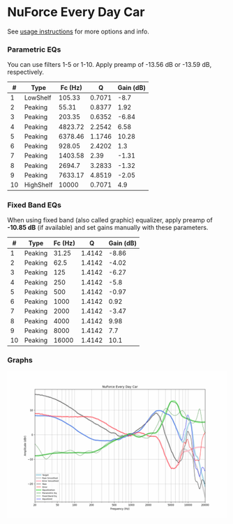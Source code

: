 # NuForce Every Day Car
See [usage instructions](https://github.com/jaakkopasanen/AutoEq#usage) for more options and info.

### Parametric EQs
You can use filters 1-5 or 1-10. Apply preamp of -13.56 dB or -13.59 dB, respectively.

|   # | Type      |   Fc (Hz) |      Q |   Gain (dB) |
|-----|-----------|-----------|--------|-------------|
|   1 | LowShelf  |    105.33 | 0.7071 |       -8.7  |
|   2 | Peaking   |     55.31 | 0.8377 |        1.92 |
|   3 | Peaking   |    203.35 | 0.6352 |       -6.84 |
|   4 | Peaking   |   4823.72 | 2.2542 |        6.58 |
|   5 | Peaking   |   6378.46 | 1.1746 |       10.28 |
|   6 | Peaking   |    928.05 | 2.4202 |        1.3  |
|   7 | Peaking   |   1403.58 | 2.39   |       -1.31 |
|   8 | Peaking   |   2694.7  | 3.2833 |       -1.32 |
|   9 | Peaking   |   7633.17 | 4.8519 |       -2.05 |
|  10 | HighShelf |  10000    | 0.7071 |        4.9  |

### Fixed Band EQs
When using fixed band (also called graphic) equalizer, apply preamp of **-10.85 dB** (if available) and set gains manually with these parameters.

|   # | Type    |   Fc (Hz) |      Q |   Gain (dB) |
|-----|---------|-----------|--------|-------------|
|   1 | Peaking |     31.25 | 1.4142 |       -8.86 |
|   2 | Peaking |     62.5  | 1.4142 |       -4.02 |
|   3 | Peaking |    125    | 1.4142 |       -6.27 |
|   4 | Peaking |    250    | 1.4142 |       -5.8  |
|   5 | Peaking |    500    | 1.4142 |       -0.97 |
|   6 | Peaking |   1000    | 1.4142 |        0.92 |
|   7 | Peaking |   2000    | 1.4142 |       -3.47 |
|   8 | Peaking |   4000    | 1.4142 |        9.98 |
|   9 | Peaking |   8000    | 1.4142 |        7.7  |
|  10 | Peaking |  16000    | 1.4142 |       10.1  |

### Graphs
![](./NuForce%20Every%20Day%20Car.png)
